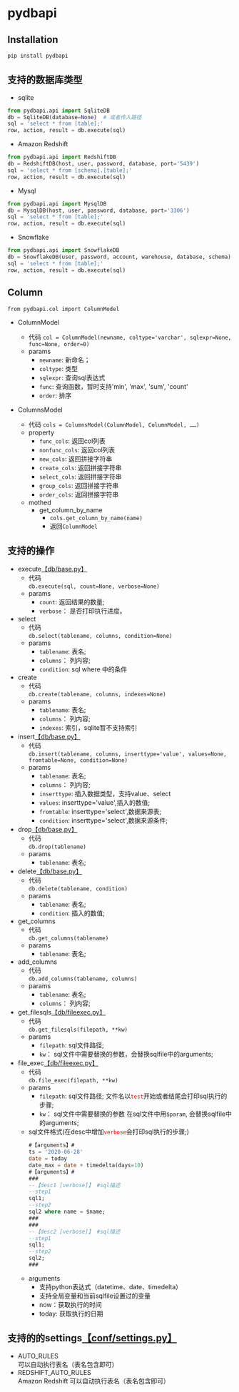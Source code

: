 # pydbapi

## Installation
```python
pip install pydbapi
```

## 支持的数据库类型
+ sqlite
```python
from pydbapi.api import SqliteDB
db = SqliteDB(database=None)  # 或者传入路径
sql = 'select * from [table];'
row, action, result = db.execute(sql)
```
+ Amazon Redshift
```python
from pydbapi.api import RedshiftDB
db = RedshiftDB(host, user, password, database, port='5439')
sql = 'select * from [schema].[table];'
row, action, result = db.execute(sql)
```
+ Mysql
```python
from pydbapi.api import MysqlDB
db = MysqlDB(host, user, password, database, port='3306')
sql = 'select * from [table];'
row, action, result = db.execute(sql)
```
+ Snowflake
```python
from pydbapi.api import SnowflakeDB
db = SnowflakeDB(user, password, account, warehouse, database, schema)
sql = 'select * from [table];'
row, action, result = db.execute(sql)
```

## Column
`from pydbapi.col import ColumnModel`
+ ColumnModel
    + 代码
        `col = ColumnModel(newname, coltype='varchar', sqlexpr=None, func=None, order=0)`
    + params
        * `newname`: 新命名；
        * `coltype`: 类型
        * `sqlexpr`: 查询sql表达式
        * `func`: 查询函数，暂时支持'min', 'max', 'sum', 'count'
        * `order`: 排序

+ ColumnsModel
    + 代码
        `cols = ColumnsModel(ColumnModel, ColumnModel, ……)`
    + property
        * `func_cols`: 返回col列表
        * `nonfunc_cols`: 返回col列表
        * `new_cols`: 返回拼接字符串
        * `create_cols`: 返回拼接字符串
        * `select_cols`: 返回拼接字符串
        * `group_cols`: 返回拼接字符串
        * `order_cols`: 返回拼接字符串
    + mothed
        * get_column_by_name
            - `cols.get_column_by_name(name)`
            - 返回`ColumnModel`
## 支持的操作
+ execute[【db/base.py】](https://github.com/longfengpili/pydbapi/blob/master/pydbapi/db/base.py)
    + 代码  
        `db.execute(sql, count=None, verbose=None)`
    + params
        * `count`: 返回结果的数量;
        * `verbose`： 是否打印执行进度。
+ select
    + 代码  
        `db.select(tablename, columns, condition=None)`
    + params
        * `tablename`: 表名;
        * `columns`： 列内容; 
        * `condition`: sql where 中的条件
+ create
    + 代码  
        `db.create(tablename, columns, indexes=None)`
    + params
        * `tablename`: 表名;
        * `columns`： 列内容;
        * `indexes`: 索引，sqlite暂不支持索引
+ insert[【db/base.py】](https://github.com/longfengpili/pydbapi/blob/master/pydbapi/db/base.py)
    + 代码  
        `db.insert(tablename, columns, inserttype='value', values=None, fromtable=None, condition=None)`
    + params
        * `tablename`: 表名;
        * `columns`： 列内容;
        * `inserttype`: 插入数据类型，支持value、select
        * `values`: inserttype='value',插入的数值; 
        * `fromtable`: inserttype='select',数据来源表;
        * `condition`:  inserttype='select',数据来源条件;
+ drop[【db/base.py】](https://github.com/longfengpili/pydbapi/blob/master/pydbapi/db/base.py)
    + 代码  
        `db.drop(tablename)`
    + params
        * `tablename`: 表名;
+ delete[【db/base.py】](https://github.com/longfengpili/pydbapi/blob/master/pydbapi/db/base.py)
    + 代码  
        `db.delete(tablename, condition)`
    + params
        * `tablename`: 表名;
        * `condition`: 插入的数值; 
+ get_columns
    + 代码  
        `db.get_columns(tablename)`
    + params
        * `tablename`: 表名;
+ add_columns
    + 代码  
        `db.add_columns(tablename, columns)`
    + params
        * `tablename`: 表名;
        * `columns`： 列内容; 
+ get_filesqls[【db/fileexec.py】](https://github.com/longfengpili/pydbapi/blob/master/pydbapi/db/fileexec.py)
    + 代码  
        `db.get_filesqls(filepath, **kw)`
    + params
        * `filepath`: sql文件路径;
        * `kw`： sql文件中需要替换的参数，会替换sqlfile中的arguments;
+ file_exec[【db/fileexec.py】](https://github.com/longfengpili/pydbapi/blob/master/pydbapi/db/fileexec.py)
    + 代码  
        `db.file_exec(filepath, **kw)`
    + params
        * `filepath`: sql文件路径; 文件名以<font color=red>`test`</font>开始或者结尾会打印sql执行的步骤;
        * `kw`： sql文件中需要替换的参数 在sql文件中用`$param`, 会替换sqlfile中的arguments;
    + sql文件格式(在desc中增加<font color=red>`verbose`</font>会打印sql执行的步骤;)
        ```sql
        #【arguments】#
        ts = '2020-06-28'
        date = today
        date_max = date + timedelta(days=10)
        #【arguments】#
        ###
        --【desc1 [verbose]】 #sql描述
        --step1
        sql1;
        --step2
        sql2 where name = $name;
        ###
        ###
        --【desc2 [verbose]】 #sql描述
        --step1
        sql1;
        --step2
        sql2;
        ###
        ```
    + arguments
        * 支持python表达式（datetime、date、timedelta）
        * 支持全局变量和当前sqlfile设置过的变量
        * now：获取执行的时间
        * today: 获取执行的日期

## 支持的的settings[【conf/settings.py】](https://github.com/longfengpili/pydbapi/blob/master/pydbapi/conf/settings.py)
+ AUTO_RULES  
    可以自动执行表名（表名包含即可）
+ REDSHIFT_AUTO_RULES   
    Amazon Redshift 可以自动执行表名（表名包含即可）
